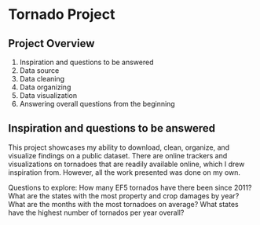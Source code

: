 # Tornado Project
## Project Overview
1.	Inspiration and questions to be answered
2.	Data source
3.	Data cleaning
4.	Data organizing
5.	Data visualization
6.	Answering overall questions from the beginning

## Inspiration and questions to be answered
This project showcases my ability to download, clean, organize, and visualize findings on a public dataset. There are online trackers and visualizations on tornadoes that are readily available online, which I drew inspiration from. However, all the work presented was done on my own. 

Questions to explore: 
How many EF5 tornados have there been since 2011? 
What are the states with the most property and crop damages by year? 
What are the months with the most tornadoes on average? 
What states have the highest number of tornados per year overall?
